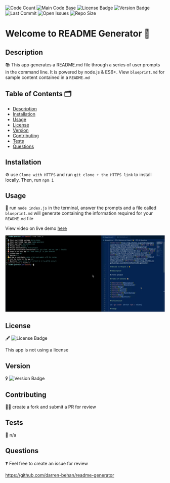 
  ![Code Count](https://img.shields.io/github/languages/count/darren-behan/readme-generator) ![Main Code Base](https://img.shields.io/github/languages/top/darren-behan/readme-generator) ![License Badge](https://img.shields.io/badge/license-none-blue) ![Version Badge](https://img.shields.io/badge/version-1.0-red) ![Last Commit](https://img.shields.io/github/last-commit/darren-behan/readme-generator) ![Open Issues](https://img.shields.io/github/issues-raw/darren-behan/readme-generator) ![Repo Size](https://img.shields.io/github/repo-size/darren-behan/readme-generator)

  # Welcome to README Generator 👋

  ## Description

  📚 This app generates a README.md file through a series of user prompts in the command line. It is powered by node.js & ES6+. View `blueprint.md` for sample content contained in a `README.md`

  ## Table of Contents 🗂

  * [Description](#Description)
  * [Installation](#Installation)
  * [Usage](#Usage)
  * [License](#License)
  * [Version](#Version)
  * [Contributing](#Contributing)
  * [Tests](#Tests)
  * [Questions](#Questions)

  ## Installation

  ⚙️ use `Clone with HTTPS` and run `git clone + the HTTPS link` to install locally. Then, run `npm i`

  ## Usage

  🚨 run `node index.js` in the terminal, answer the prompts and a file called `blueprint.md` will generate containing the information required for your `README.md` file

  View video on live demo <a href="https://drive.google.com/file/d/1cVIweJ_w4y9fEC4dc8TGAjuIwE_CrJGn/view">here</a>

  ![Preview](./assets/images/preview.png "Preview of README")

  ## License

  🖋 ![License Badge](https://img.shields.io/badge/license-none-blue)

  This app is not using a license

  ## Version

  ℣ ![Version Badge](https://img.shields.io/badge/license-1.0-red)

  ## Contributing

  👩‍💻 create a fork and submit a PR for review

  ## Tests

  🧪 n/a

  ## Questions

  ❓ Feel free to create an issue for review

  https://github.com/darren-behan/readme-generator

  